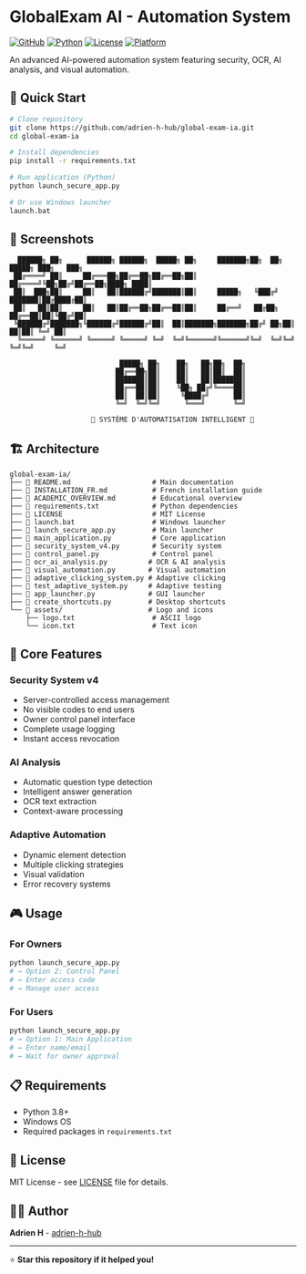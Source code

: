 # GlobalExam AI - Automation System

[![GitHub](https://img.shields.io/badge/GitHub-adrien--h--hub%2Fglobal--exam--ia-blue?logo=github)](https://github.com/adrien-h-hub/global-exam-ia)
[![Python](https://img.shields.io/badge/Python-3.8%2B-blue?logo=python)](https://python.org)
[![License](https://img.shields.io/badge/License-MIT-green)](LICENSE)
[![Platform](https://img.shields.io/badge/Platform-Windows-lightgrey)](https://www.microsoft.com/windows)

An advanced AI-powered automation system featuring security, OCR, AI analysis, and visual automation.

## 🚀 Quick Start

```bash
# Clone repository
git clone https://github.com/adrien-h-hub/global-exam-ia.git
cd global-exam-ia

# Install dependencies
pip install -r requirements.txt

# Run application (Python)
python launch_secure_app.py

# Or use Windows launcher
launch.bat
```

## 📸 Screenshots

```
  ██████╗ ██╗      ██████╗ ██████╗  █████╗ ██╗     ███████╗██╗  ██╗ █████╗ ███╗   ███╗
 ██╔════╝ ██║     ██╔═══██╗██╔══██╗██╔══██╗██║     ██╔════╝╚██╗██╔╝██╔══██╗████╗ ████║
 ██║  ███╗██║     ██║   ██║██████╔╝███████║██║     █████╗   ╚███╔╝ ███████║██╔████╔██║
 ██║   ██║██║     ██║   ██║██╔══██╗██╔══██║██║     ██╔══╝   ██╔██╗ ██╔══██║██║╚██╔╝██║
 ╚██████╔╝███████╗╚██████╔╝██████╔╝██║  ██║███████╗███████╗██╔╝ ██╗██║  ██║██║ ╚═╝ ██║
  ╚═════╝ ╚══════╝ ╚═════╝ ╚═════╝ ╚═╝  ╚═╝╚══════╝╚══════╝╚═╝  ╚═╝╚═╝  ╚═╝╚═╝     ╚═╝
                                                                                        
                           █████╗ ██╗    ██╗   ██╗██╗  ██╗                           
                          ██╔══██╗██║    ██║   ██║██║  ██║                           
                          ███████║██║    ██║   ██║███████║                           
                          ██╔══██║██║    ╚██╗ ██╔╝╚════██║                           
                          ██║  ██║██║     ╚████╔╝      ██║                           
                          ╚═╝  ╚═╝╚═╝      ╚═══╝       ╚═╝                           
                                                                                        
                    🤖 SYSTÈME D'AUTOMATISATION INTELLIGENT 🤖                       
```

## 🏗️ Architecture

```
global-exam-ia/
├── 📄 README.md                    # Main documentation
├── 📄 INSTALLATION_FR.md           # French installation guide
├── 📄 ACADEMIC_OVERVIEW.md         # Educational overview
├── 📄 requirements.txt             # Python dependencies
├── 📄 LICENSE                      # MIT License
├── 🚀 launch.bat                   # Windows launcher
├── 🐍 launch_secure_app.py         # Main launcher
├── 🐍 main_application.py          # Core application
├── 🐍 security_system_v4.py        # Security system
├── 🐍 control_panel.py             # Control panel
├── 🐍 ocr_ai_analysis.py          # OCR & AI analysis
├── 🐍 visual_automation.py        # Visual automation
├── 🐍 adaptive_clicking_system.py # Adaptive clicking
├── 🐍 test_adaptive_system.py     # Adaptive testing
├── 🐍 app_launcher.py             # GUI launcher
├── 🐍 create_shortcuts.py         # Desktop shortcuts
└── 📁 assets/                     # Logo and icons
    ├── logo.txt                   # ASCII logo
    └── icon.txt                   # Text icon
```

## 🔧 Core Features

### Security System v4
- Server-controlled access management
- No visible codes to end users
- Owner control panel interface
- Complete usage logging
- Instant access revocation

### AI Analysis
- Automatic question type detection
- Intelligent answer generation
- OCR text extraction
- Context-aware processing

### Adaptive Automation
- Dynamic element detection
- Multiple clicking strategies
- Visual validation
- Error recovery systems

## 🎮 Usage

### For Owners
```bash
python launch_secure_app.py
# → Option 2: Control Panel
# → Enter access code
# → Manage user access
```

### For Users
```bash
python launch_secure_app.py
# → Option 1: Main Application
# → Enter name/email
# → Wait for owner approval
```

## 📋 Requirements

- Python 3.8+
- Windows OS
- Required packages in `requirements.txt`

## 📄 License

MIT License - see [LICENSE](LICENSE) file for details.

## 👨‍💻 Author

**Adrien H** - [adrien-h-hub](https://github.com/adrien-h-hub)

---

⭐ **Star this repository if it helped you!**
